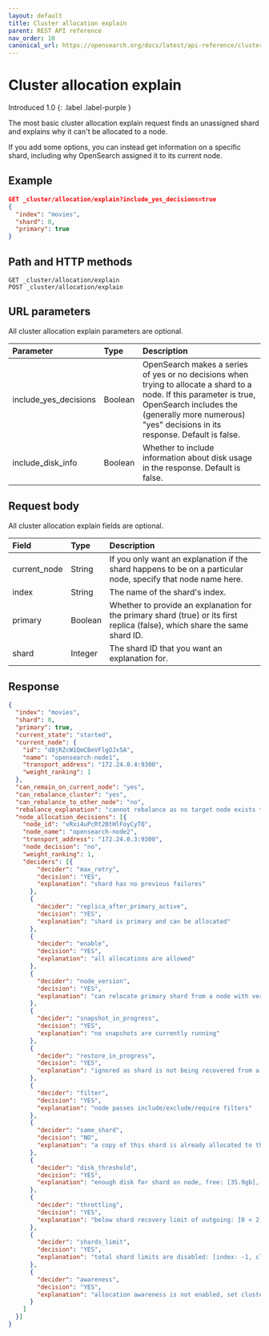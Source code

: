 ```yaml
---
layout: default
title: Cluster allocation explain
parent: REST API reference
nav_order: 10
canonical_url: https://opensearch.org/docs/latest/api-reference/cluster-api/cluster-allocation/
---
```


# Cluster allocation explain
Introduced 1.0
{: .label .label-purple }

The most basic cluster allocation explain request finds an unassigned shard and explains why it can't be allocated to a node.

If you add some options, you can instead get information on a specific shard, including why OpenSearch assigned it to its current node.


## Example

```json
GET _cluster/allocation/explain?include_yes_decisions=true
{
  "index": "movies",
  "shard": 0,
  "primary": true
}
```


## Path and HTTP methods

```
GET _cluster/allocation/explain
POST _cluster/allocation/explain
```


## URL parameters

All cluster allocation explain parameters are optional.

Parameter | Type | Description
:--- | :--- | :---
include_yes_decisions | Boolean | OpenSearch makes a series of yes or no decisions when trying to allocate a shard to a node. If this parameter is true, OpenSearch includes the (generally more numerous) "yes" decisions in its response. Default is false.
include_disk_info | Boolean | Whether to include information about disk usage in the response. Default is false.


## Request body

All cluster allocation explain fields are optional.

Field | Type | Description
:--- | :--- | :---
current_node | String | If you only want an explanation if the shard happens to be on a particular node, specify that node name here.
index | String | The name of the shard's index.
primary | Boolean | Whether to provide an explanation for the primary shard (true) or its first replica (false), which share the same shard ID.
shard | Integer | The shard ID that you want an explanation for.


## Response

```json
{
  "index": "movies",
  "shard": 0,
  "primary": true,
  "current_state": "started",
  "current_node": {
    "id": "d8jRZcW1QmCBeVFlgOJx5A",
    "name": "opensearch-node1",
    "transport_address": "172.24.0.4:9300",
    "weight_ranking": 1
  },
  "can_remain_on_current_node": "yes",
  "can_rebalance_cluster": "yes",
  "can_rebalance_to_other_node": "no",
  "rebalance_explanation": "cannot rebalance as no target node exists that can both allocate this shard and improve the cluster balance",
  "node_allocation_decisions": [{
    "node_id": "vRxi4uPcRt2BtHlFoyCyTQ",
    "node_name": "opensearch-node2",
    "transport_address": "172.24.0.3:9300",
    "node_decision": "no",
    "weight_ranking": 1,
    "deciders": [{
        "decider": "max_retry",
        "decision": "YES",
        "explanation": "shard has no previous failures"
      },
      {
        "decider": "replica_after_primary_active",
        "decision": "YES",
        "explanation": "shard is primary and can be allocated"
      },
      {
        "decider": "enable",
        "decision": "YES",
        "explanation": "all allocations are allowed"
      },
      {
        "decider": "node_version",
        "decision": "YES",
        "explanation": "can relocate primary shard from a node with version [1.0.0] to a node with equal-or-newer version [1.0.0]"
      },
      {
        "decider": "snapshot_in_progress",
        "decision": "YES",
        "explanation": "no snapshots are currently running"
      },
      {
        "decider": "restore_in_progress",
        "decision": "YES",
        "explanation": "ignored as shard is not being recovered from a snapshot"
      },
      {
        "decider": "filter",
        "decision": "YES",
        "explanation": "node passes include/exclude/require filters"
      },
      {
        "decider": "same_shard",
        "decision": "NO",
        "explanation": "a copy of this shard is already allocated to this node [[movies][0], node[vRxi4uPcRt2BtHlFoyCyTQ], [R], s[STARTED], a[id=x8w7QxWdQQa188HKGn0iMQ]]"
      },
      {
        "decider": "disk_threshold",
        "decision": "YES",
        "explanation": "enough disk for shard on node, free: [35.9gb], shard size: [15.1kb], free after allocating shard: [35.9gb]"
      },
      {
        "decider": "throttling",
        "decision": "YES",
        "explanation": "below shard recovery limit of outgoing: [0 < 2] incoming: [0 < 2]"
      },
      {
        "decider": "shards_limit",
        "decision": "YES",
        "explanation": "total shard limits are disabled: [index: -1, cluster: -1] <= 0"
      },
      {
        "decider": "awareness",
        "decision": "YES",
        "explanation": "allocation awareness is not enabled, set cluster setting [cluster.routing.allocation.awareness.attributes] to enable it"
      }
    ]
  }]
}
```
